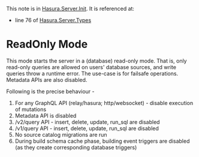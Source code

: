 This note is in [Hasura.Server.Init](https://github.com/hasura/graphql-engine/blob/master/server/src-lib/Hasura/Server/Init.hs#L52).
It is referenced at:
  - line 76 of [Hasura.Server.Types](https://github.com/hasura/graphql-engine/blob/master/server/src-lib/Hasura/Server/Types.hs#L76)

# ReadOnly Mode


This mode starts the server in a (database) read-only mode. That is, only
read-only queries are allowed on users' database sources, and write
queries throw a runtime error. The use-case is for failsafe operations.
Metadata APIs are also disabled.

Following is the precise behaviour -
  1. For any GraphQL API (relay/hasura; http/websocket) - disable execution of
  mutations
  2. Metadata API is disabled
  3. /v2/query API - insert, delete, update, run_sql are disabled
  4. /v1/query API - insert, delete, update, run_sql are disabled
  5. No source catalog migrations are run
  6. During build schema cache phase, building event triggers are disabled (as
  they create corresponding database triggers)


